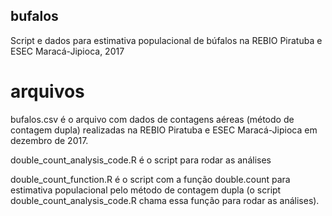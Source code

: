 ## bufalos

Script e dados para estimativa populacional de búfalos na REBIO Piratuba e ESEC Maracá-Jipioca, 2017 

# arquivos

bufalos.csv é o arquivo com dados de contagens aéreas (método de contagem dupla) realizadas na REBIO Piratuba e ESEC Maracá-Jipioca em dezembro de 2017.

double_count_analysis_code.R é o script para rodar as análises

double_count_function.R é o script com a função double.count para estimativa populacional pelo método de contagem dupla (o script double_count_analysis_code.R chama essa função para rodar as análises).
